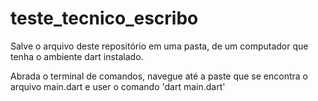 # teste_tecnico_escribo

Salve o arquivo deste repositório em uma pasta, de um computador que tenha o ambiente dart instalado.

Abrada o terminal de comandos, navegue até a paste que se encontra o arquivo main.dart e user o comando 'dart main.dart'
